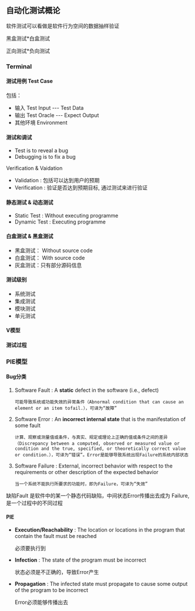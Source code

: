 ## 自动化测试概论

软件测试可以看做是软件行为空间的数据抽样验证

黑盒测试*白盒测试

正向测试*负向测试

### Terminal

#### 测试用例 Test Case

包括：

- 输入 Test Input --- Test Data
- 输出 Test Oracle --- Expect Output
- 其他环境 Environment

#### 测试和调试

- Test is to reveal a bug
- Debugging is to fix a bug

Verification & Vaidation

- Validation : 包括可以达到用户的预期
- Verification : 验证是否达到预期目标, 通过测试来进行验证

#### 静态测试 & 动态测试

- Static Test : Without executing programme
- Dynamic Test : Executing programme

#### 白盒测试 & 黑盒测试

- 黑盒测试： Without source code
- 白盒测试： With source code
- 灰盒测试：只有部分源码信息

#### 测试级别

- 系统测试
- 集成测试
- 模块测试
- 单元测试

#### V模型



#### 测试过程



### PIE模型

#### Bug分类

1. Software Fault : A **static** defect in the software (i.e., defect)

   ```
   可能导致系统或功能失效的异常条件（Abnormal condition that can cause an element or an item tofail.），可译为“故障”
   ```

2. Software Error : An **incorrect internal state** that is the manifestation of some fault

   ```
   计算、观察或测量值或条件，与真实、规定或理论上正确的值或条件之间的差异（Discrepancy between a computed, observed or measured value or condition and the true, specified, or theoretically correct value or condition.），可译为“错误”。Error是能够导致系统出现Failure的系统内部状态
   ```

3. Software Failure : External, incorrect behavior with respect to the requirements or other description of the expected behavior

   ```
   当一个系统不能执行所要求的功能时，即为Failure，可译为“失效”
   ```

缺陷Fault 是软件中的某一个静态代码缺陷，中间状态Error传播出去成为 Failure,  是一个过程中的不同过程

#### PIE

- **Execution/Reachability** : The location or locations in the program that contain the fault must be reached 

  必须要执行到

- **Infection** : The state of the program must be incorrect

  状态必须是不正确的，导致Error产生

- **Propagation** : The infected state must propagate to cause some output of the program to be incorrect

  Error必须能够传播出去

